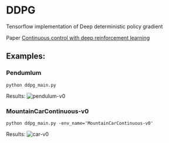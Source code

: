# DDPG
Tensorflow implementation of Deep deterministic policy gradient

Paper [Continuous control with deep reinforcement learning](https://arxiv.org/abs/1509.02971)

## Examples: 
### Pendumlum 
```python ddpg_main.py```

Results:
![pendulum-v0](./assets/pendulum-v0.png)

### MountainCarContinuous-v0 
```python ddpg_main.py -env_name='MountainCarContinuous-v0'```

Results:
![car-v0](./assets/car-v0.png)

